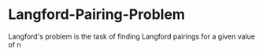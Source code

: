 # Langford-Pairing-Problem
Langford's problem is the task of finding Langford pairings for a given value of n
